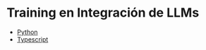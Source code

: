 # Training en Integración de LLMs

- [Python](./paths/python.md)
- [Typescript](./paths/typescript.md)
